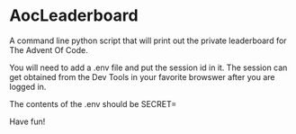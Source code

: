 # AocLeaderboard
A command line python script that will print out the private leaderboard for The Advent Of Code.

You will need to add a .env file and put the session id in it. The session can get obtained from the Dev Tools in 
your favorite browswer after you are logged in.

The contents of the .env should be
SECRET=<put your session here>

Have fun!
